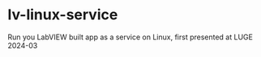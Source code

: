 # lv-linux-service
Run you LabVIEW built app as a service on Linux, first presented at LUGE 2024-03
